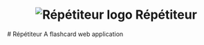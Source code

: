 [//]: <h1 align="center" style="display: block; font-size: 2.5em; font-weight: bold; margin-block-start: 1em; margin-block-end: 1em;">
<h1 align="center" >
	<img src="doc/logo.png" alt="Répétiteur logo"/>
	<strong>Répétiteur</strong>
</h1>
# Répétiteur
A flashcard web application
